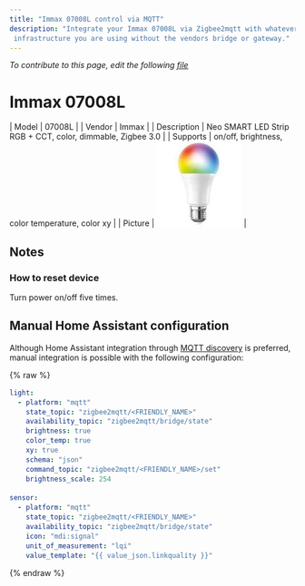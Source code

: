 ```yaml
---
title: "Immax 07008L control via MQTT"
description: "Integrate your Immax 07008L via Zigbee2mqtt with whatever smart home
 infrastructure you are using without the vendors bridge or gateway."
---
```


*To contribute to this page, edit the following
[file](https://github.com/Koenkk/zigbee2mqtt.io/blob/master/docs/devices/07008L.md)*

# Immax 07008L

| Model | 07008L  |
| Vendor  | Immax  |
| Description | Neo SMART LED Strip RGB + CCT, color, dimmable, Zigbee 3.0 |
| Supports | on/off, brightness, color temperature, color xy |
| Picture | ![Immax 07004D](../images/devices/07004D.jpg) |

## Notes


### How to reset device
Turn power on/off five times.

## Manual Home Assistant configuration
Although Home Assistant integration through [MQTT discovery](../integration/home_assistant) is preferred,
manual integration is possible with the following configuration:


{% raw %}
```yaml
light:
  - platform: "mqtt"
    state_topic: "zigbee2mqtt/<FRIENDLY_NAME>"
    availability_topic: "zigbee2mqtt/bridge/state"
    brightness: true
    color_temp: true
    xy: true
    schema: "json"
    command_topic: "zigbee2mqtt/<FRIENDLY_NAME>/set"
    brightness_scale: 254

sensor:
  - platform: "mqtt"
    state_topic: "zigbee2mqtt/<FRIENDLY_NAME>"
    availability_topic: "zigbee2mqtt/bridge/state"
    icon: "mdi:signal"
    unit_of_measurement: "lqi"
    value_template: "{{ value_json.linkquality }}"
```
{% endraw %}


